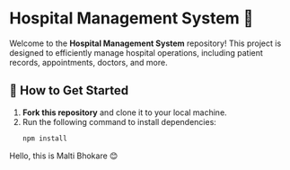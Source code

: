 # Hospital Management System 🏥

Welcome to the **Hospital Management System** repository! This project is designed to efficiently manage hospital operations, including patient records, appointments, doctors, and more.

## 🚀 How to Get Started

1. **Fork this repository** and clone it to your local machine.
2. Run the following command to install dependencies:
   ```sh
   npm install
   ```


Hello, this is Malti Bhokare 😊


